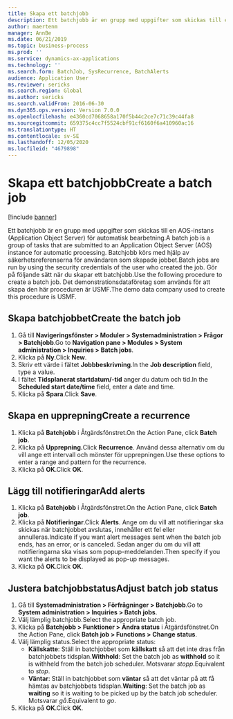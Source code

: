 ```yaml
---
title: Skapa ett batchjobb
description: Ett batchjobb är en grupp med uppgifter som skickas till en AOS-instans (Application Object Server) för automatisk bearbetning.
author: maertenm
manager: AnnBe
ms.date: 06/21/2019
ms.topic: business-process
ms.prod: ''
ms.service: dynamics-ax-applications
ms.technology: ''
ms.search.form: BatchJob, SysRecurrence, BatchAlerts
audience: Application User
ms.reviewer: sericks
ms.search.region: Global
ms.author: sericks
ms.search.validFrom: 2016-06-30
ms.dyn365.ops.version: Version 7.0.0
ms.openlocfilehash: e4360cd7068658a170f5b44c2ce7c71c39c44fa8
ms.sourcegitcommit: 659375c4cc7f5524cbf91cf6160f6a410960ac16
ms.translationtype: HT
ms.contentlocale: sv-SE
ms.lasthandoff: 12/05/2020
ms.locfileid: "4679898"
---
```

# <a name="create-a-batch-job"></a><span data-ttu-id="f6b68-103">Skapa ett batchjobb</span><span class="sxs-lookup"><span data-stu-id="f6b68-103">Create a batch job</span></span>

[!include [banner](../../includes/banner.md)]

<span data-ttu-id="f6b68-104">Ett batchjobb är en grupp med uppgifter som skickas till en AOS-instans (Application Object Server) för automatisk bearbetning.</span><span class="sxs-lookup"><span data-stu-id="f6b68-104">A batch job is a group of tasks that are submitted to an Application Object Server (AOS) instance for automatic processing.</span></span> <span data-ttu-id="f6b68-105">Batchjobb körs med hjälp av säkerhetsreferenserna för användaren som skapade jobbet.</span><span class="sxs-lookup"><span data-stu-id="f6b68-105">Batch jobs are run by using the security credentials of the user who created the job.</span></span> <span data-ttu-id="f6b68-106">Gör på följande sätt när du skapar ett batchjobb.</span><span class="sxs-lookup"><span data-stu-id="f6b68-106">Use the following procedure to create a batch job.</span></span> <span data-ttu-id="f6b68-107">Det demonstrationsdataföretag som används för att skapa den här proceduren är USMF.</span><span class="sxs-lookup"><span data-stu-id="f6b68-107">The demo data company used to create this procedure is USMF.</span></span>


## <a name="create-the-batch-job"></a><span data-ttu-id="f6b68-108">Skapa batchjobbet</span><span class="sxs-lookup"><span data-stu-id="f6b68-108">Create the batch job</span></span>
1. <span data-ttu-id="f6b68-109">Gå till **Navigeringsfönster > Moduler > Systemadministration > Frågor > Batchjobb**.</span><span class="sxs-lookup"><span data-stu-id="f6b68-109">Go to **Navigation pane > Modules > System administration > Inquiries > Batch jobs**.</span></span>
2. <span data-ttu-id="f6b68-110">Klicka på **Ny**.</span><span class="sxs-lookup"><span data-stu-id="f6b68-110">Click **New**.</span></span>
3. <span data-ttu-id="f6b68-111">Skriv ett värde i fältet **Jobbbeskrivning**.</span><span class="sxs-lookup"><span data-stu-id="f6b68-111">In the **Job description** field, type a value.</span></span>
4. <span data-ttu-id="f6b68-112">I fältet **Tidsplanerat startdatum/-tid** anger du datum och tid.</span><span class="sxs-lookup"><span data-stu-id="f6b68-112">In the **Scheduled start date/time** field, enter a date and time.</span></span>
5. <span data-ttu-id="f6b68-113">Klicka på **Spara**.</span><span class="sxs-lookup"><span data-stu-id="f6b68-113">Click **Save**.</span></span>

## <a name="create-a-recurrence"></a><span data-ttu-id="f6b68-114">Skapa en upprepning</span><span class="sxs-lookup"><span data-stu-id="f6b68-114">Create a recurrence</span></span>
1. <span data-ttu-id="f6b68-115">Klicka på **Batchjobb** i Åtgärdsfönstret.</span><span class="sxs-lookup"><span data-stu-id="f6b68-115">On the Action Pane, click **Batch job**.</span></span>
2. <span data-ttu-id="f6b68-116">Klicka på **Upprepning.**</span><span class="sxs-lookup"><span data-stu-id="f6b68-116">Click **Recurrence**.</span></span> <span data-ttu-id="f6b68-117">Använd dessa alternativ om du vill ange ett intervall och mönster för upprepningen.</span><span class="sxs-lookup"><span data-stu-id="f6b68-117">Use these options to enter a range and pattern for the recurrence.</span></span>  
3. <span data-ttu-id="f6b68-118">Klicka på **OK**.</span><span class="sxs-lookup"><span data-stu-id="f6b68-118">Click **OK**.</span></span>

## <a name="add-alerts"></a><span data-ttu-id="f6b68-119">Lägg till notifieringar</span><span class="sxs-lookup"><span data-stu-id="f6b68-119">Add alerts</span></span>
1. <span data-ttu-id="f6b68-120">Klicka på **Batchjobb** i Åtgärdsfönstret.</span><span class="sxs-lookup"><span data-stu-id="f6b68-120">On the Action Pane, click **Batch job**.</span></span>
2. <span data-ttu-id="f6b68-121">Klicka på **Notifieringar**.</span><span class="sxs-lookup"><span data-stu-id="f6b68-121">Click **Alerts**.</span></span> <span data-ttu-id="f6b68-122">Ange om du vill att notifieringar ska skickas när batchjobbet avslutas, innehåller ett fel eller annulleras.</span><span class="sxs-lookup"><span data-stu-id="f6b68-122">Indicate if you want alert messages sent when the batch job ends, has an error, or is canceled.</span></span> <span data-ttu-id="f6b68-123">Sedan anger du om du vill att notifieringarna ska visas som popup-meddelanden.</span><span class="sxs-lookup"><span data-stu-id="f6b68-123">Then specify if you want the alerts to be displayed as pop-up messages.</span></span>   
3. <span data-ttu-id="f6b68-124">Klicka på **OK**.</span><span class="sxs-lookup"><span data-stu-id="f6b68-124">Click **OK**.</span></span>

## <a name="adjust-batch-job-status"></a><span data-ttu-id="f6b68-125">Justera batchjobbstatus</span><span class="sxs-lookup"><span data-stu-id="f6b68-125">Adjust batch job status</span></span>
1. <span data-ttu-id="f6b68-126">Gå till **Systemadministration > Förfrågninger > Batchjobb**.</span><span class="sxs-lookup"><span data-stu-id="f6b68-126">Go to **System administration > Inquiries > Batch jobs**.</span></span>
2. <span data-ttu-id="f6b68-127">Välj lämplig batchjobb.</span><span class="sxs-lookup"><span data-stu-id="f6b68-127">Select the appropriate batch job.</span></span>
3. <span data-ttu-id="f6b68-128">Klicka på **Batchjobb > Funktioner > Ändra status** i Åtgärdsfönstret.</span><span class="sxs-lookup"><span data-stu-id="f6b68-128">On the Action Pane, click **Batch job > Functions > Change status**.</span></span>
4. <span data-ttu-id="f6b68-129">Välj lämplig status.</span><span class="sxs-lookup"><span data-stu-id="f6b68-129">Select the appropriate status:</span></span>
    - <span data-ttu-id="f6b68-130">**Källskatte**: Ställ in batchjobbet som **källskatt** så att det inte dras från batchjobbets tidsplan.</span><span class="sxs-lookup"><span data-stu-id="f6b68-130">**Withhold**: Set the batch job as **withhold** so it is withheld from the batch job scheduler.</span></span> <span data-ttu-id="f6b68-131">Motsvarar *stopp*.</span><span class="sxs-lookup"><span data-stu-id="f6b68-131">Equivalent to *stop*.</span></span>
    - <span data-ttu-id="f6b68-132">**Väntar**: Ställ in batchjobbet som **väntar** så att det väntar på att få hämtas av batchjobbets tidsplan.</span><span class="sxs-lookup"><span data-stu-id="f6b68-132">**Waiting**: Set the batch job as **waiting** so it is waiting to be picked up by the batch job scheduler.</span></span> <span data-ttu-id="f6b68-133">Motsvarar *gå*.</span><span class="sxs-lookup"><span data-stu-id="f6b68-133">Equivalent to *go*.</span></span>
5. <span data-ttu-id="f6b68-134">Klicka på **OK**.</span><span class="sxs-lookup"><span data-stu-id="f6b68-134">Click **OK**.</span></span>
